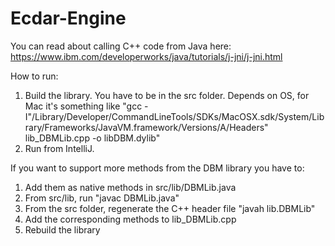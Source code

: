 # Ecdar-Engine

You can read about calling C++ code from Java here: https://www.ibm.com/developerworks/java/tutorials/j-jni/j-jni.html

How to run:
1. Build the library. You have to be in the src folder. Depends on OS, for Mac it's something like "gcc -I"/Library/Developer/CommandLineTools/SDKs/MacOSX.sdk/System/Library/Frameworks/JavaVM.framework/Versions/A/Headers" lib_DBMLib.cpp -o libDBM.dylib"
2. Run from IntelliJ.


If you want to support more methods from the DBM library you have to:
1. Add them as native methods in src/lib/DBMLib.java
2. From src/lib, run "javac DBMLib.java"
3. From the src folder, regenerate the C++ header file "javah lib.DBMLib"
4. Add the corresponding methods to lib_DBMLib.cpp
5. Rebuild the library
